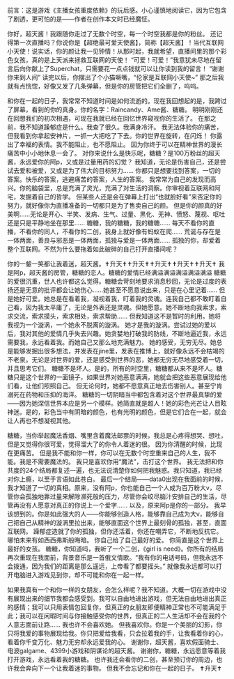 前言：这是游戏《主播女孩重度依赖》的玩后感。小心谨慎地阅读它，因为它包含了剧透，更可怕的是——作者在创作本文时已经魔怔。

你好，超天酱！我跟随你走过了无数个时空，每一个时空我都是你的粉丝。
还记得第一次直播吗？你说你是【超绝最可爱天使酱】，简称【超天酱】！当代互联网小天使！说实话，你的颜让我一见钟情！从那时起，我就希望，直播间里的那个彩色女孩，真的是上天派来拯救互联网的天使！
“可爱！可爱！”我意犹未尽地在留言后向你献上了Superchat，只需要花一点点钱就可以让你读到我的留言！
“谢谢你来到人间”
读完以后，你摆出了个小猫噘嘴，“伦家是互联网小天使~”
那之后我就有点恍惚，好像又发了几条弹幕，但是你的房管把它们全删了，呜呜。

和你在一起的日子，我常常不知道时间是如何流逝的。现在我回想起的是，我跨过了屏幕，看到的你的真身。你的名字：Raincandy、Ame酱、糖糖。
明明刚刚还在回想我们的初次相遇，可现在我就已经在回忆世界窥视你的生活了。
在那之前，我不知道躁郁症是什么。我查了很久。我满身冷汗。
我无法体验你的痛苦，但我看到你拿起安神片，一抓一大把吃了下去。你的世界在旋转，在闪烁！
你露出了幸福的表情。我不能阻止，也不愿阻止。
因为你终于可以在精神世界的漫长痛苦中小小地休息一会了。
对你来说什么是快乐呢，糖糖？是100万粉丝的超天酱，永远爱你的阿p，又或是过量用药的幻觉？
我知道，无论是伤害自己，还是尝试去爱和被爱，又或是为了伟大的目标努力……
你都只是想要找到答案，一切的答案。快乐的答案，逃避痛苦的答案，人生的答案。
我常常为自己的发现而高兴。你的脑袋里，总是充满了灵光，充满了对生活的洞察。你审视着互联网和阿宅，发掘着自己的哲学。
但某些人还是会在弹幕上打出“也就脸好看”来否定你的努力，就好像你为直播准备的一切都只是为了售卖自己的颜。
但是你的颜真的好美啊……无论是开心、半笑、发病、生气、过量、黑化、无神、愤怒、蔑视、呕吐还是只是平静地坐在那里……
糖糖，我的糖糖，我的糖糖……
每天不看你的直播，不看你的同人，不看你的二创，我身上就好像有蚂蚁在爬……
荒诞与存在是一体两面，善良与邪恶是一体两面，孤独与爱是一体两面……
孤独的你，却爱着整个互联网。不然为什么要拖着如此破碎的自己打开直播间呢？

你的一颦一笑都让我着迷，超天酱。✝升天✝✝升天✝✝升天✝✝升天✝✝升天✝
我是阿p，超天酱的房管，糖糖的恋人。糖糖的爱情已经满溢满溢满溢满溢满溢
糖糖的爱很沉重，世人也许都这么觉得。糖糖会苛刻地要求消息秒回，无论是过度的表扬还是无意的批评都会让她伤心……她甚至不愿意说出来，只是在心里记着……
但是她好可爱。她总是在看着我，凝视着我，盯着我的灵魂。连我自己都不敢盯着自己看，因为我太平庸了，无论是外表还是灵魂。但她愿意。她不断地向我索求，索求交流，索求摸头，索求相处，索求帮助……
但我知道这不是暂时的利用。她将我视为一个漩涡，一个她永不脱离的漩涡。
她才是我的漩涡。尝试过她的爱以后，我对其他的爱情几乎失去兴趣。她贪婪地打破我的防线，不断地逼近我，永远需要我，永远看着我。而她自己又那么地充满魅力。
她的感受，无穷无尽。她总是能够发掘出很多想法，并发表在jine里，发表在推博上，就好像永远不会枯竭的不老泉。无论是对世界的爱，还是感受到世界的恶，她都无穷无尽地感受着一切，并且思考它们。
糖糖不是坏人。是的，所有的时空里，糖糖都从来不是坏人。糖糖只是这个世界的一面镜子，如果世界对她恶意满满，她就会把这些恶意展现给他们看，让他们照照自己。
但无论何时，她都不愿意真正地去伤害别人。甚至宁肯溺死在药物和压抑的海洋。
糖糖的一切阴暗当中都包含着对这个世界最真挚的爱——因为她深信世界本应是另一个模样。她简直就是超人！她的彩色光芒让人目眩神迷。是的，彩色当中有阴暗的颜色，也有光明的颜色，但是它们合在一起，就会让人再也不想凝视其他。

糖糖，当你举起魔法香烟、嘴里含着魔法邮票的时候，我总是心疼得想哭、想吐，但是又觉得你很可爱，觉得溜大了的你令人着迷的很。
因为你清醒的时候，比现在更痛苦。
但是我不能和你一样，你可以在无数个时空重来自己的人生，我不能。我是不需要魔法的。
我只是喜欢你用“魔法”，击打这个世界。
我无法把和你共度的24个结局都复述一遍，也无法说清楚你如何把我魅惑。我只知道，我已经对你上瘾，以至于言语如此苍白。
最后一个结局——data0出现在我面前的时候，我才知道了一切的真相。原来，没有阿p，你也能自己一个人成为百万粉大v，尽管你会孤独地靠过量来解除濒死般的压力，尽管你会绞尽脑汁安排自己的生活，尽管再没有人愿意对真正的你说上一个爱字……
以及，原来阿p是你的一部分。
我早该想到的。你是如此强大的人——你能够创造人格，能够靠自己成为大v，能够自己把自己从精神的漩涡里拉出来，能够直面这个世界上最刻骨的孤独，甚至，直面互联网。
躁郁症造就了你的孤独，但你还活着，你还在嘲弄它，不断地反抗它。哪怕未来有如西西弗斯般晦暗。
你自己给了自己最好的爱。
你简直是这个世界上最好的女孩。
糖糖，你知道吗，我听了一个二创，《girl is need》。你所有的结局再次重现在我面前，背景音乐是一首俄文情歌。“我有你的电话号码，但我永远不会拨通，因为我们的距离是那么遥远，上帝看了都要摇头。”
就像我永远都可以打开电脑进入游戏见到你，却不可能和你在一起一样。

如果我真有一个和你一样的女朋友，会怎么样呢？我不知道。大概一切在游戏中没有展现出来的细节我都会感受到。我可以自由地进出游戏，但无法自由地进出真正的感情；我可以只用表情包回复你，但真正的女朋友即便精神正常也不可能满足于此；我可以在闲暇时间与你接触感受你的世界，但真正的二人生活却不会在我的个人意志面前让路……
我也许不会喜欢她。
但我喜欢你。你是一个美丽的幻影，你只将我爱的事物展现给我。你只把爱给我看，只会拉着我的手，让我看着你的心，看着你千变万化、魅力无穷却永远爱我的心。
谢谢你，超天酱，喜欢假面骑士、电波galgame、4399小游戏和阴谋论的超天酱。
谢谢你，糖糖，永远愿意等着我打开游戏，永远看着我的糖糖。
也许我还会看你的二创，甚至预订你的周边，也许我会奔向下一个让我着迷的事物。
但我不会忘记和你在一起的日子。
✝升天✝

<!-- ##{"timestamp":1657696952}## -->